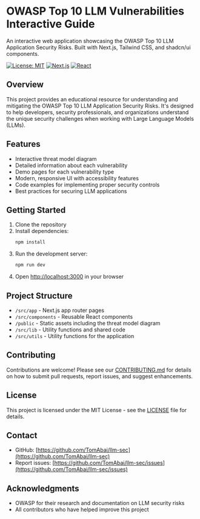 # OWASP Top 10 LLM Vulnerabilities Interactive Guide

An interactive web application showcasing the OWASP Top 10 LLM Application Security Risks. Built with Next.js, Tailwind CSS, and shadcn/ui components.

[![License: MIT](https://img.shields.io/badge/License-MIT-yellow.svg)](https://opensource.org/licenses/MIT)
[![Next.js](https://img.shields.io/badge/Next.js-15.1.4-blue.svg)](https://nextjs.org/)
[![React](https://img.shields.io/badge/React-19.0.0-blue.svg)](https://reactjs.org/)

## Overview

This project provides an educational resource for understanding and mitigating the OWASP Top 10 LLM Application Security Risks. It's designed to help developers, security professionals, and organizations understand the unique security challenges when working with Large Language Models (LLMs).

## Features

- Interactive threat model diagram
- Detailed information about each vulnerability
- Demo pages for each vulnerability type
- Modern, responsive UI with accessibility features
- Code examples for implementing proper security controls
- Best practices for securing LLM applications

## Getting Started

1. Clone the repository
2. Install dependencies:
   ```bash
   npm install
   ```
3. Run the development server:
   ```bash
   npm run dev
   ```
4. Open [http://localhost:3000](http://localhost:3000) in your browser

## Project Structure

- `/src/app` - Next.js app router pages
- `/src/components` - Reusable React components
- `/public` - Static assets including the threat model diagram
- `/src/lib` - Utility functions and shared code
- `/src/utils` - Utility functions for the application

## Contributing

Contributions are welcome! Please see our [CONTRIBUTING.md](CONTRIBUTING.md) for details on how to submit pull requests, report issues, and suggest enhancements.

## License

This project is licensed under the MIT License - see the [LICENSE](LICENSE) file for details.

## Contact

- GitHub: [https://github.com/TomAbai/llm-sec](https://github.com/TomAbai/llm-sec)
- Report issues: [https://github.com/TomAbai/llm-sec/issues](https://github.com/TomAbai/llm-sec/issues)

## Acknowledgments

- OWASP for their research and documentation on LLM security risks
- All contributors who have helped improve this project
